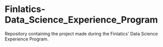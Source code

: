 # Finlatics-Data_Science_Experience_Program
Repository containing the project made during the Finlatics' Data Science Experience Program.
